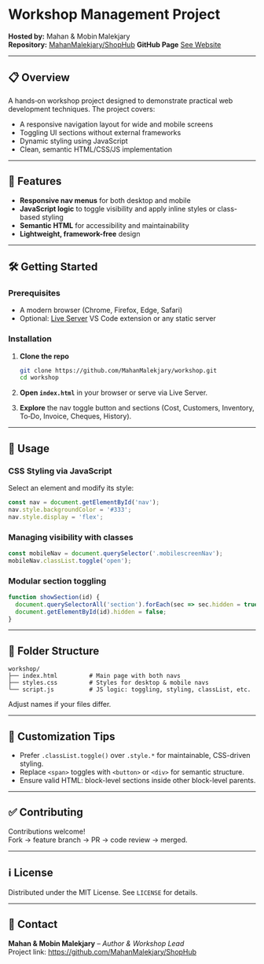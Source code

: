 # Workshop Management Project

**Hosted by:** Mahan & Mobin Malekjary  
**Repository:** [MahanMalekjary/ShopHub](https://github.com/MahanMalekjary/ShopHub)
**GitHub Page** [See Website](https://MahanMalekjary.github.io/ShopHub)

---

## 📋 Overview

A hands‑on workshop project designed to demonstrate practical web development techniques. The project covers:

- A responsive navigation layout for wide and mobile screens  
- Toggling UI sections without external frameworks  
- Dynamic styling using JavaScript  
- Clean, semantic HTML/CSS/JS implementation  

---

## 🚀 Features

- **Responsive nav menus** for both desktop and mobile  
- **JavaScript logic** to toggle visibility and apply inline styles or class-based styling  
- **Semantic HTML** for accessibility and maintainability  
- **Lightweight, framework-free** design  

---

## 🛠️ Getting Started

### Prerequisites

- A modern browser (Chrome, Firefox, Edge, Safari)  
- Optional: [Live Server](https://marketplace.visualstudio.com/items?itemName=ritwickdey.LiveServer) VS Code extension or any static server  

### Installation

1. **Clone the repo**  
   ```bash
   git clone https://github.com/MahanMalekjary/workshop.git
   cd workshop
   ```

2. **Open `index.html`** in your browser or serve via Live Server.

3. **Explore** the nav toggle button and sections (Cost, Customers, Inventory, To‑Do, Invoice, Cheques, History).

---

## 📐 Usage

### CSS Styling via JavaScript

Select an element and modify its style:
```js
const nav = document.getElementById('nav');
nav.style.backgroundColor = '#333';
nav.style.display = 'flex';
```

### Managing visibility with classes

```js
const mobileNav = document.querySelector('.mobilescreenNav');
mobileNav.classList.toggle('open');
```

### Modular section toggling

```js
function showSection(id) {
  document.querySelectorAll('section').forEach(sec => sec.hidden = true);
  document.getElementById(id).hidden = false;
}
```

---

## 🧩 Folder Structure

```
workshop/
├── index.html         # Main page with both navs
├── styles.css         # Styles for desktop & mobile navs
└── script.js          # JS logic: toggling, styling, classList, etc.
```

Adjust names if your files differ.

---

## 📝 Customization Tips

- Prefer `.classList.toggle()` over `.style.*` for maintainable, CSS-driven styling.  
- Replace `<span>` toggles with `<button>` or `<div>` for semantic structure.  
- Ensure valid HTML: block-level sections inside other block-level parents.

---

## ✅ Contributing

Contributions welcome!  
Fork → feature branch → PR → code review → merged.

---

## ℹ️ License

Distributed under the MIT License. See `LICENSE` for details.

---

## 🤝 Contact

**Mahan & Mobin Malekjary** – *Author & Workshop Lead*  
Project link: https://github.com/MahanMalekjary/ShopHub
